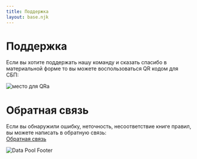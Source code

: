 ```yaml
---
title: Поддержка
layout: base.njk
---
```


# Поддержка
Если вы хотите поддержать нашу команду и сказать спасибо в материальной форме то вы можете воспользоваться QR кодом для СБП:

<img src="{{ '/images/qr-code.png' | url }}" alt="место для QRa" class="qr-container" />

# Обратная связь
Если вы обнаружили ошибку, неточность, несоответствие книге правил, вы можете написать в обратную связь:  
<a href="https://vk.com/topic-220372329_49314413" target="_blank">Обратная связь</a>

<img src="{{ '/images/data-pool_footer.png' | url }}" alt="Data Pool Footer" class="footer-image" />